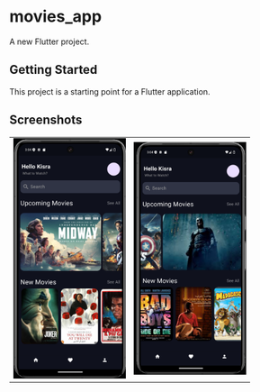 # movies_app

A new Flutter project.

## Getting Started

This project is a starting point for a Flutter application.

## Screenshots
<table>

<tr>
    <td> <img src="https://github.com/kisra-7/movies-app-ui/blob/69a1c877be387672c26e37b463e3657299471293/Screenshot%202025-01-10%20030411.png" width="200" /></td>
    <td><img src="https://github.com/kisra-7/movies-app-ui/blob/69a1c877be387672c26e37b463e3657299471293/Screenshot%202025-01-10%20030452.png" width="200" /></td>
    </tr>




</table>
